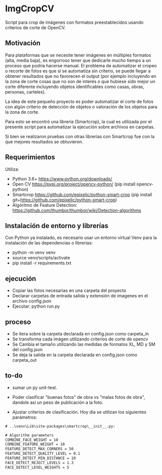 
# ImgCropCV

Script para crop de imágenes con formatos preestablecidos usando criterios de corte de OpenCV.


## Motivación

Para plataformas que se necesite tener imágenes en múltiples formatos (alta, media baja), es engorroso tener que dedicarle mucho tiempo a un proceso que podría hacerse manual. El problema de automatizar el cropeo o recorte de fotos es que si se automatiza sin criterio, se puede llegar a obtener resultados que no favorecen el output (por ejemplo incluyendo en la zona de corte cosas que no son de interés o que hubiese sido mejor un corte diferente incluyendo objetos identificables como casas, obras, personas, carteles). 

La idea de este pequeño proyecto es poder automatizar el corte de fotos con algún criterio de detección de objetos o valoración de los objetos para la zona de corte.

Para esto se encontró una librería (Smartcrop), la cual es utilizada por el presente script para automatizar la ejecución sobre archivos en carpetas.

Si bien se realizaron pruebas con otras librerías con Smartcrop fue con la que mejores resultados se obtuvieron.

## Requerimientos

Utiliza: 

* Python 3.6+ https://www.python.org/downloads/
* Open CV https://pypi.org/project/opencv-python/ (pip install opencv-python)
* Smartcrop https://github.com/epixelic/python-smart-crop (pip install git+https://github.com/epixelic/python-smart-crop)
* Algóritmo de Feature Detection: https://github.com/thumbor/thumbor/wiki/Detection-algorithms

## Instalación de entorno y librerías

Con Python ya instalado, es necesario usar un entorno virtual Venv para la instalación de las dependencias o librerias:

- python -m venv venv
- source venv/scripts/activate
- pip install -r requirements.txt

## ejecución

- Copiar las fotos necesarias en una carpeta del proyecto
- Declarar carpetas de entrada salida y extensión de imagenes en el archivo config.json
- Ejecutar: python run.py

## proceso

- Se itera sobre la carpeta declarada en config.json como carpeta_in
- Se transforma cada imágen utilizando criterios de corte de opencv
- Se Cambia el tamaño utilizando las medidas de formatos XL, MD y SM del config.json
- Se deja la salida en la carpeta declarada en config.json como carpeta_out

## to-do

* sumar un py unit-test.

* Poder clasificar "buenas fotos" de obra vs "malas fotos de obra", dandole así un peso de publicación a la foto.

* Ajustar criterios de clasificación. Hoy día se utilizan los siguientes parámetros:

```txt
# ..\venv\Lib\site-packages\smartcrop\__init__.py:

# Algorithm parameters
COMBINE_FACE_WEIGHT = 10
COMBINE_FEATURE_WEIGHT = 10
FEATURE_DETECT_MAX_CORNERS = 50
FEATURE_DETECT_QUALITY_LEVEL = 0.1
FEATURE_DETECT_MIN_DISTANCE = 10
FACE_DETECT_REJECT_LEVELS = 1.3
FACE_DETECT_LEVEL_WEIGHTS = 5
```
